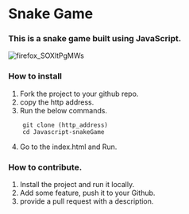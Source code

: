 # Snake Game

### This is a snake game built using JavaScript.
![firefox_SOXltPgMWs](https://user-images.githubusercontent.com/89346667/215269886-1ebac942-a540-4c9c-a2cb-466759ac492b.png)


### How to install
1) Fork the project to your github repo.
2) copy the http address.
3) Run the below commands.
``` 
    git clone (http_address)
    cd Javascript-snakeGame
```
4) Go to the index.html and Run.

### How to contribute.
1) Install the project and run it locally.
2) Add some feature, push it to your Github.
3) provide a pull request with a description.
